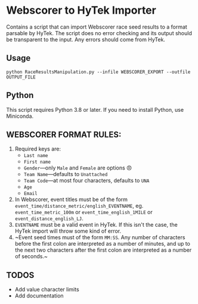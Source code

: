 # Webscorer to HyTek Importer
Contains a script that can import Webscorer race seed results to a format parsable by HyTek. The script does no error checking and its output should be transparent to the input. Any errors should come from HyTek.

## Usage
```
python RaceResultsManipulation.py --infile WEBSCORER_EXPORT --outfile OUTPUT_FILE
```

## Python
This script requires Python 3.8 or later. If you need to install Python, use Miniconda.

## WEBSCORER FORMAT RULES:
1. Required keys are:
    - `Last name`
    - `First name`
    - `Gender`—only `Male` and `Female` are options 😠
    - `Team Name`—defaults to `Unattached`
    - `Team Code`—at most four characters, defaults to `UNA`
    - `Age`
    - `Email`
2. In Webscorer, event titles must be of the form
    `event_time/distance_metric/english_EVENTNAME`, eg. `event_time_metric_100m` or
    `event_time_english_1MILE` or `event_distance_english_LJ`.
3. `EVENTNAME` must be a valid event in HyTek. If this isn't the case, the HyTek
    import will throw some kind of error.
4. ~Event seed times must of the form `MM:SS`. Any number of characters before the first
    colon are interpreted as a number of minutes, and up to the next two characters
    after the first colon are interpreted as a number of seconds.~

## TODOS
- Add value character limits
- Add documentation